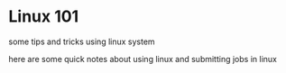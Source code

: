 # Linux 101
some tips and tricks using linux system

here are some quick notes about using linux and submitting jobs in linux
